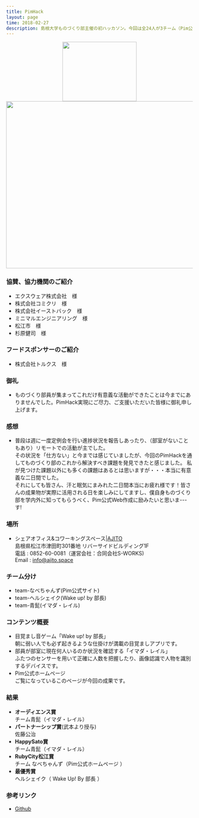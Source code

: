```yaml
---
title: PimHack
layout: page
time: 2018-02-27
description: 島根大学ものづくり部主催の初ハッカソン。今回は全24人が3チーム（Pim公式サイト作成、スマホアプリ作成、通行人検知システム構築）に分かれ各チームが27日、28日にかけてアイディアと技術力を最大限生かして最優秀賞獲得を目標に競った。 
---
```

<div style="text-align: center;">
<img src="{{ '/img/activity/pimlogo.jpg' | prepend: site.baseurl | prepend: site.url }}" width="200" height="160" />  
</div>
<div style="text-align: center;">
<img src="{{ '/img/activity/2018-02-27-0.jpg' | prepend: site.baseurl | prepend: site.url }}" width="800" height="450" />
</div>

### 協賛、協力機関のご紹介  
- エクスウェア株式会社　様  
- 株式会社コミクリ　様  
- 株式会社イーストバック　様  
- ミニマルエンジニアリング　様  
- 松江市　様  
- 杉原健司　様  

### フードスポンサーのご紹介  
- 株式会社トルクス　様  

### 御礼   
- ものづくり部員が集まってこれだけ有意義な活動ができたことは今までにありませんでした。PimHack実現にご尽力、ご支援いただいた皆様に御礼申し上げます。  

### 感想
- 普段は週に一度定例会を行い進捗状況を報告しあったり、（部室がないこともあり）リモートでの活動が主でした。  
その状況を「仕方ない」と今までは感じていましたが、今回のPimHackを通してものづくり部のこれから解決すべき課題を発見できたと感じました。  私が見つけた課題以外にも多くの課題はあるとは思いますが・・・本当に有意義な二日間でした。  
それにしても皆さん、汗と眠気にまみれた二日間本当にお疲れ様です！皆さんの成果物が実際に活用される日を楽しみにしてますし、僕自身ものづくり部を学内外に知ってもらうべく、Pim公式Web作成に励みたいと思いま---す!

### 場所 
- シェアオフィス&コワーキングスペース|[AJITO](http://www.ajito.space/index.html#cont4)  
島根県松江市津田町301番地 リバーサイドビルディング1F  
電話 : 0852-60-0081（運営会社：合同会社S-WORKS)  
Email : info@ajito.space  

### チーム分け 
- team-なべちゃんず(Pim公式サイト)  
- team-ヘルシェイク(Wake up! by 部長)  
- team-青髭(イマダ・レイル)  

### コンテンツ概要
- 目覚まし音ゲーム「Wake up! by 部長」  
朝に弱い人でも必ず起きるような仕掛けが満載の目覚ましアプリです。  
- 部員が部室に現在何人いるのか状況を確認する「イマダ・レイル」  
ふたつのセンサーを用いて正確に人数を把握したり、画像認識で人物を識別するデバイスです。
- Pim公式ホームページ  
ご覧になっているこのページが今回の成果です。  

### 結果
- **オーディエンス賞**  
チーム青髭（イマダ・レイル）
- **パートナーシップ賞**(武本より授与)  
佐藤公治
- **HappySato賞**  
チーム青髭（イマダ・レイル）  
- **RubyCity松江賞**  
チーム なべちゃんず（Pim公式ホームページ ）  
- **最優秀賞**  
ヘルシェイク（ Wake Up! By 部長 ）  

### 参考リンク
- [Github](https://github.com/pim-shimane)

